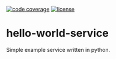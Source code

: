 [![code coverage](https://github.com/tdg5/hello-world-service-py/raw/main/.meta/coverage/badge.svg)](https://raw.githubusercontent.com/tdg5/hello-world-service-py/main/.meta/coverage/report.txt)
[![license](https://img.shields.io/github/license/tdg5/hello-world-service-py.svg)](https://github.com/tdg5/hello-world-service-py/blob/main/LICENSE)

# hello-world-service

Simple example service written in python.
